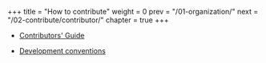 +++
title = "How to contribute"
weight = 0
prev = "/01-organization/"
next = "/02-contribute/contributor/"
chapter = true
+++

* [Contributors' Guide](/02-contribute/contributor/)



* [Development conventions](/02-contribute/convention/)